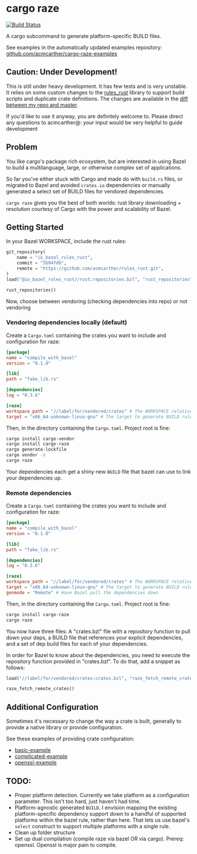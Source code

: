 # cargo raze

[![Build Status](https://travis-ci.org/acmcarther/cargo-raze.svg?branch=master)](https://travis-ci.org/acmcarther/cargo-raze)

A cargo subcommand to generate platform-specific BUILD files.

See examples in the automatically updated examples repository:
[github.com/acmcarther/cargo-raze-examples](https://github.com/acmcarther/cargo-raze-examples)

## Caution: Under Development!

This is still under heavy development. It has few tests and is very unstable. It relies on some custom changes to the [rules_rust](https://github.com/bazel/rules_rust) library to support build scripts and duplicate crate definitions. The changes are available in the [diff between my repo and master](https://github.com/bazelbuild/rules_rust/compare/master...acmcarther:acm-06-17-hotfixes).

If you'd like to use it anyway, you are definitely welcome to. Please direct any questions to acmcarther@: your input would be very helpful to guide development

## Problem

You like cargo's package rich ecosystem, but are interested in using Bazel to build a multilanguage, large, or otherwise complex set of applications.

So far you've either stuck with Cargo and made do with `build.rs` files, or migrated to Bazel and avoided `crates.io` dependencies or manually generated a select set of BUILD files for vendored dependencies.

`cargo raze` gives you the best of both worlds: rust library downloading + resolution courtesy of Cargo with the power and scalability of Bazel.

## Getting Started

In your Bazel WORKSPACE, include the rust rules:
```python
git_repository(
    name = "io_bazel_rules_rust",
    commit = "5b94fdb",
    remote = "https://github.com/acmcarther/rules_rust.git",
)
load("@io_bazel_rules_rust//rust:repositories.bzl", "rust_repositories")

rust_repositories()
```

Now, choose between vendoring (checking dependencies into repo) or not vendoring

### Vendoring dependencies locally (default)
Create a `Cargo.toml` containing the crates you want to include and configuration for raze:
```toml
[package]
name = "compile_with_bazel"
version = "0.1.0"

[lib]
path = "fake_lib.rs"

[dependencies]
log = "0.3.6"

[raze]
workspace_path = "//label/for/vendored/crates" # The WORKSPACE relative path to the Cargo.toml working directory. 
target = "x86_64-unknown-linux-gnu" # The target to generate BUILD rules for.
```

Then, in the directory containing the `Cargo.toml`. Project root is fine:
```bash
cargo install cargo-vendor
cargo install cargo-raze
cargo generate-lockfile
cargo vendor -x
cargo raze
```
Your dependencies each get a shiny new `BUILD` file that bazel can use to link your dependencies up.

### Remote dependencies
Create a `Cargo.toml` containing the crates you want to include and configuration for raze:
```toml
[package]
name = "compile_with_bazel"
version = "0.1.0"

[lib]
path = "fake_lib.rs"

[dependencies]
log = "0.3.6"

[raze]
workspace_path = "//label/for/vendored/crates" # The WORKSPACE relative path to the Cargo.toml working directory. 
target = "x86_64-unknown-linux-gnu" # The target to generate BUILD rules for.
genmode = "Remote" # Have Bazel pull the dependencies down
```

Then, in the directory containing the `Cargo.toml`. Project root is fine:
```bash
cargo install cargo-raze
cargo raze
```
You now have three files: A "crates.bzl" file with a repository function to pull
down your deps, a BUILD file that references your explicit dependencies, and a
set of dep build files for each of your dependencies.

In order for Bazel to know about the dependencies, you need to execute the
repository function provided in "crates.bzl". To do that, add a snippet as
follows:

```python
load("//label/for/vendored/crates:crates.bzl", "raze_fetch_remote_crates")

raze_fetch_remote_crates()
```


## Additional Configuration

Sometimes it's necessary to change the way a crate is built, generally to provide a native library or provide configuration.

See these examples of providing crate configuration:

- [basic-example](https://github.com/acmcarther/cargo-raze-examples/blob/master/bazel/hello_cargo_library/Cargo.toml)
- [complicated-example](https://github.com/acmcarther/cargo-raze-examples/blob/master/bazel/complicated_cargo_library/Cargo.toml)
- [openssl-example](https://github.com/acmcarther/compile_openssl/blob/master/cargo/Cargo.toml)

## TODO:

- Proper platform detection. Currently we take platform as a configuration parameter. This isn't too hard, just haven't had time.
- Platform-agnostic generated `BUILD`. I envision mapping the existing platform-specific dependency support down to a handful of supported platforms within the bazel rule, rather than here. That lets us use bazel's `select` construct to support multiple platforms with a single rule.
- Clean up folder structure
- Set up dual compilation (compile raze via bazel OR via cargo). Prereq: openssl. Openssl is major pain to compile.
